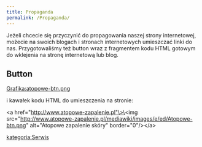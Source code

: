 ```yaml
---
title: Propaganda
permalink: /Propaganda/
---
```


Jeżeli chcecie się przyczynić do propagowania naszej strony internetowej, możecie na swoich blogach i stronach internetowych umieszczać linki do nas. Przygotowaliśmy też button wraz z fragmentem kodu HTML gotowym do wklejenia na stronę internetową lub blog.

Button
------

[Grafika:atopowe-btn.png](/Grafika:atopowe-btn.png "wikilink")

i kawałek kodu HTML do umieszczenia na stronie:

\<a href="http://www.atopowe-zapalenie.pl"\>\<img src="http://www.atopowe-zapalenie.pl/mediawiki/images/e/ed/Atopowe-btn.png" alt="Atopowe zapalenie skóry" border="0"/\>\</a\>

[kategoria:Serwis](/kategoria:Serwis "wikilink")